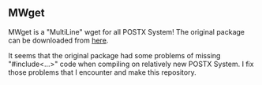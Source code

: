 ## MWget
MWget is a "MultiLine" wget for all POSTX System! The original package can be downloaded from [here](http://jaist.dl.sourceforge.net/project/kmphpfm/mwget/0.1/mwget_0.1.0.orig.tar.bz2).

It seems that the original package had some problems of missing "#include<...>" code when compiling on relatively new POSTX System. I fix those problems that I encounter and make this repository.
